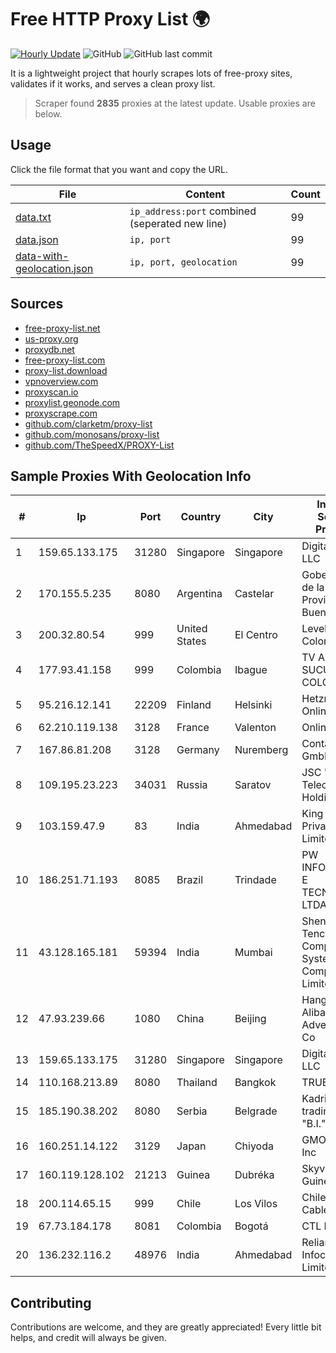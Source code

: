 
# Free HTTP Proxy List 🌍

[![Hourly Update](https://github.com/mertguvencli/http-proxy-list/actions/workflows/main.yml/badge.svg?branch=main)](https://github.com/mertguvencli/http-proxy-list/actions/workflows/main.yml)
![GitHub](https://img.shields.io/github/license/mertguvencli/http-proxy-list)
![GitHub last commit](https://img.shields.io/github/last-commit/mertguvencli/http-proxy-list)

It is a lightweight project that hourly scrapes lots of free-proxy sites, validates if it works, and serves a clean proxy list.


> Scraper found **2835** proxies at the latest update. Usable proxies are below.

## Usage

Click the file format that you want and copy the URL.


|File|Content|Count|
|----|-------|-----|
|[data.txt](https://raw.githubusercontent.com/mertguvencli/http-proxy-list/main/proxy-list/data.txt)|`ip_address:port` combined (seperated new line)|99|
|[data.json](https://raw.githubusercontent.com/mertguvencli/http-proxy-list/main/proxy-list/data.json)|`ip, port`|99|
|[data-with-geolocation.json](https://raw.githubusercontent.com/mertguvencli/http-proxy-list/main/proxy-list/data-with-geolocation.json)|`ip, port, geolocation`|99|

## Sources

* [free-proxy-list.net](https://free-proxy-list.net)
* [us-proxy.org](https://www.us-proxy.org)
* [proxydb.net](http://proxydb.net)
* [free-proxy-list.com](https://free-proxy-list.com/?page=&port=&type%5B%5D=http&type%5B%5D=https&up_time=0&search=Search)
* [proxy-list.download](https://www.proxy-list.download/HTTP)
* [vpnoverview.com](https://vpnoverview.com/privacy/anonymous-browsing/free-proxy-servers)
* [proxyscan.io](https://www.proxyscan.io)
* [proxylist.geonode.com](https://proxylist.geonode.com/api/proxy-list?limit=300&page=1&sort_by=lastChecked&sort_type=desc&protocols=http,https)
* [proxyscrape.com](https://api.proxyscrape.com/v2/?request=displayproxies&protocol=http&timeout=10000&country=all&ssl=all&anonymity=all)
* [github.com/clarketm/proxy-list](https://raw.githubusercontent.com/clarketm/proxy-list/master/proxy-list-raw.txt)
* [github.com/monosans/proxy-list](https://raw.githubusercontent.com/monosans/proxy-list/main/proxies/http.txt)
* [github.com/TheSpeedX/PROXY-List](https://raw.githubusercontent.com/TheSpeedX/PROXY-List/master/http.txt)


## Sample Proxies With Geolocation Info

|#|Ip|Port|Country|City|Internet Service Provider|
|-|--|----|-------|----|-------------------------|
|1|159.65.133.175|31280|Singapore|Singapore|DigitalOcean, LLC|
|2|170.155.5.235|8080|Argentina|Castelar|Gobernacion de la Provincia de Buenos Aires|
|3|200.32.80.54|999|United States|El Centro|Level 3 Colombia S.A|
|4|177.93.41.158|999|Colombia|Ibague|TV AZTECA SUCURSAL COLOMBIA|
|5|95.216.12.141|22209|Finland|Helsinki|Hetzner Online GmbH|
|6|62.210.119.138|3128|France|Valenton|Online S.A.S.|
|7|167.86.81.208|3128|Germany|Nuremberg|Contabo GmbH|
|8|109.195.23.223|34031|Russia|Saratov|JSC "ER-Telecom Holding"|
|9|103.159.47.9|83|India|Ahmedabad|King Netsol Private Limited|
|10|186.251.71.193|8085|Brazil|Trindade|PW INFORMATICA E TECNOLOGIA LTDA|
|11|43.128.165.181|59394|India|Mumbai|Shenzhen Tencent Computer Systems Company Limited|
|12|47.93.239.66|1080|China|Beijing|Hangzhou Alibaba Advertising Co|
|13|159.65.133.175|31280|Singapore|Singapore|DigitalOcean, LLC|
|14|110.168.213.89|8080|Thailand|Bangkok|TRUENET|
|15|185.190.38.202|8080|Serbia|Belgrade|Kadri Haxhiaj trading as "B.I."|
|16|160.251.14.122|3129|Japan|Chiyoda|GMO Internet, Inc|
|17|160.119.128.102|21213|Guinea|Dubréka|Skyvision Guinee SA|
|18|200.114.65.15|999|Chile|Los Vilos|Chile TV Cable S.A.|
|19|67.73.184.178|8081|Colombia|Bogotá|CTL LATAM|
|20|136.232.116.2|48976|India|Ahmedabad|Reliance Jio Infocomm Limited|



## Contributing

Contributions are welcome, and they are greatly appreciated! Every
little bit helps, and credit will always be given.

